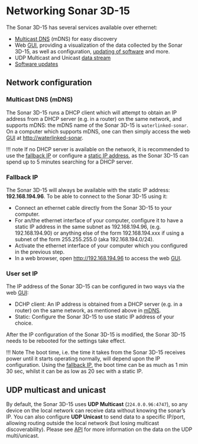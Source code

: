 # Networking Sonar 3D-15

The Sonar 3D-15 has several services available over ethernet:

* [Multicast DNS](#multicast-dns-mdns) (mDNS) for easy discovery
* Web [GUI](sonar-3d-15-gui.md), providing a visualization of the data collected by the Sonar 3D-15, as well as configuration, [updating of software](sonar-3d-15-software-update.md) and more.
* UDP Multicast and Unicast [data stream](#udp-multicast-and-unicast)
* [Software updates](sonar-3d-15-software-update.md)


## Network configuration

### Multicast DNS (mDNS)

The Sonar 3D-15 runs a DHCP client which will attempt to obtain an IP address from a DHCP server (e.g. in a router) on the same network, and supports mDNS: the mDNS name of the Sonar 3D-15 is `waterlinked-sonar`. On a computer which supports mDNS, one can then simply access the web [GUI](sonar-3d-15-gui.md) at [http://waterlinked-sonar](http://waterlinked-sonar).

!!! note
    If no DHCP server is available on the network, it is recommended to use the [fallback IP](#fallback-ip) or  configure a [static IP address](#via-the-gui), as the Sonar 3D-15 can spend up to 5 minutes searching for a DHCP server.

### Fallback IP

The Sonar 3D-15 will always be available with the static IP address: **192.168.194.96**. To be able to connect to the Sonar 3D-15 using it:

* Connect an ethernet cable directly from the Sonar 3D-15 to your computer.
* For an/the ethernet interface of your computer, configure it to have a static IP address in the same subnet as 192.168.194.96, (e.g. 192.168.194.90) or anything else of the form 192.168.194.xxx if using a subnet of the form 255.255.255.0 (aka 192.168.194.0/24).
* Activate the ethernet interface of your computer which you configured in the previous step.
* In a web browser, open http://192.168.194.96 to access the web [GUI](sonar-3d-15-gui.md).

### User set IP 

The IP address of the Sonar 3D-15 can be configured in two ways via the web [GUI](sonar-3d-15-gui.md):

* DCHP client: An IP address is obtained from a DHCP server (e.g. in a router) on the same network, as mentioned above in [mDNS](#multicast-dns-mdns).
* Static: Configure the Sonar 3D-15 to use static IP address of your choice.

After the IP configuration of the Sonar 3D-15 is modified, the Sonar 3D-15 needs to be rebooted for the settings take effect.

!!! Note
    The boot time, i.e. the time it takes from the Sonar 3D-15 receives power until it starts operating normally, will depend upon the IP configuration. Using the [fallback IP](#fallback-ip), the boot time can be as much as 1 min 30 sec, whilst it can be as low as 20 sec with a static IP.

## UDP multicast and unicast

By default, the Sonar 3D-15 uses **UDP Multicast** (`224.0.0.96:4747`), so any device on the local network can receive data without knowing the sonar’s IP. You can also configure **UDP Unicast** to send data to a specific IP/port, allowing routing outside the local network (but losing multicast discoverability). Please see [API](sonar-3d-15-api.md) for more information on the data on the UDP multi/unicast.


